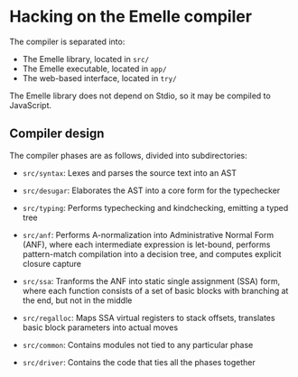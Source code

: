 # Hacking on the Emelle compiler

The compiler is separated into:
- The Emelle library, located in `src/`
- The Emelle executable, located in `app/`
- The web-based interface, located in `try/`

The Emelle library does not depend on Stdio, so it may be compiled to
JavaScript.

## Compiler design

The compiler phases are as follows, divided into subdirectories:

- `src/syntax`: Lexes and parses the source text into an AST
- `src/desugar`: Elaborates the AST into a core form for the typechecker
- `src/typing`: Performs typechecking and kindchecking, emitting a typed tree
- `src/anf`: Performs A-normalization into Administrative Normal Form (ANF),
  where each intermediate expression is let-bound, performs pattern-match
  compilation into a decision tree, and computes explicit closure capture
- `src/ssa`: Tranforms the ANF into static single assignment (SSA) form, where
  each function consists of a set of basic blocks with branching at the end,
  but not in the middle
- `src/regalloc`: Maps SSA virtual registers to stack offsets, translates basic
  block parameters into actual moves

- `src/common`: Contains modules not tied to any particular phase
- `src/driver`: Contains the code that ties all the phases together
